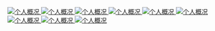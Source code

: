 <a href="https://github.com/BradyYue" target="_blank">   
  <img src="https://github-readme-stats.vercel.app/api?username=BradyYue&show_icons=true&theme=monokai&count_private=true" alt="个人概况">
</a>
<a href="https://github.com/BradyYue" target="_blank">   
  <img src="https://github-readme-stats.vercel.app/api?username=BradyYue&show_icons=true&theme=Gradient&count_private=true" alt="个人概况">
</a>
<a href="https://github.com/BradyYue" target="_blank">   
  <img src="https://github-readme-stats.vercel.app/api?username=BradyYue&show_icons=true&theme=dark&count_private=true" alt="个人概况">
</a>
<a href="https://github.com/BradyYue" target="_blank">   
  <img src="https://github-readme-stats.vercel.app/api?username=BradyYue&show_icons=true&theme=radical&count_private=true" alt="个人概况">
</a>
<a href="https://github.com/BradyYue" target="_blank">   
  <img src="https://github-readme-stats.vercel.app/api?username=BradyYue&show_icons=true&theme=merko&count_private=true" alt="个人概况">
</a>
<a href="https://github.com/BradyYue" target="_blank">   
  <img src="https://github-readme-stats.vercel.app/api?username=BradyYue&show_icons=true&theme=gruvbox&count_private=true" alt="个人概况">
</a>
<a href="https://github.com/BradyYue" target="_blank">   
  <img src="https://github-readme-stats.vercel.app/api?username=BradyYue&show_icons=true&theme=tokyonight&count_private=true" alt="个人概况">
</a>
<a href="https://github.com/BradyYue" target="_blank">   
  <img src="https://github-readme-stats.vercel.app/api?username=BradyYue&show_icons=true&theme=cobalt&count_private=true" alt="个人概况">
</a>
<a href="https://github.com/BradyYue" target="_blank">   
  <img src="https://github-readme-stats.vercel.app/api?username=BradyYue&show_icons=true&theme=synthwave&count_private=true" alt="个人概况">
</a>
